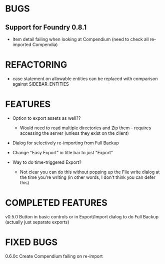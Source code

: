 # BUGS
## Support for Foundry 0.8.1
- Item detail failing when looking at Compendium (need to check all re-imported Compendia)

# REFACTORING
- case statement on allowable entities can be replaced with comparison against SIDEBAR_ENTITIES

# FEATURES
- Option to export assets as well??
    - Would need to read multiple directories and Zip them - requires accessing the server (unless they exist on the client)

- Dialog for selectively re-importing from Full Backup
- Change "Easy Export" in title bar to just "Export"

- Way to do time-triggered Export? 
    - Not clear you can do this without popping up the File write dialog at the time you're writing (in other words, I don't think you can defer this)

# COMPLETED FEATURES
v0.5.0 Button in basic controls or in Export/Import dialog to do Full Backup (actually just separate exports)

# FIXED BUGS
0.6.0c Create Compendium failing on re-import
